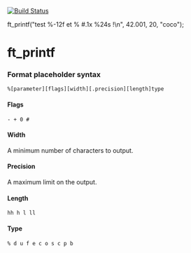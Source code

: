 [![Build Status](https://travis-ci.org/hugohow/ft_printf.svg?branch=master)](https://travis-ci.org/hugohow/ft_printf)

ft_printf("test %-12f et % #.1x %24s !\n", 42.001, 20, "coco");



# ft_printf

### Format placeholder syntax

```
%[parameter][flags][width][.precision][length]type
```

#### Flags

`- + 0 #`

#### Width

A minimum number of characters to output.

#### Precision

A maximum limit on the output.

#### Length

`hh h l ll`

#### Type

`% d u f e c o s c p b`
